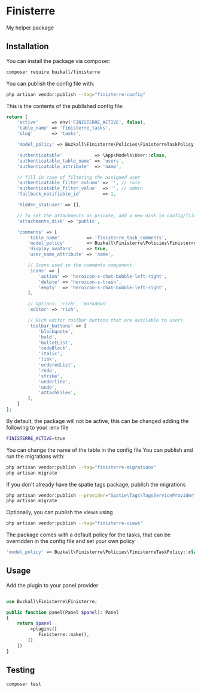 # Finisterre

My helper package

## Installation

You can install the package via composer:

```bash
composer require buzkall/finisterre
```

You can publish the config file with:

```bash
php artisan vendor:publish --tag="finisterre-config"
```

This is the contents of the published config file:

```php
return [
    'active'     => env('FINISTERRE_ACTIVE', false),
    'table_name' => 'finisterre_tasks',
    'slug'       => 'tasks',

    'model_policy' => Buzkall\Finisterre\Policies\FinisterreTaskPolicy::class,

    'authenticatable'            => \App\Models\User::class,
    'authenticatable_table_name' => 'users',
    'authenticatable_attribute'  => 'name',

    // fill in case of filtering the assigned user
    'authenticatable_filter_column' => '', // role
    'authenticatable_filter_value'  => '', // admin
    'fallback_notifiable_id'        => 1,

    'hidden_statuses' => [],

    // To set the attachments as private, add a new disk in config/filesystems.php
    'attachments_disk' => 'public',

    'comments' => [
        'table_name'          => 'finisterre_task_comments',
        'model_policy'        => Buzkall\Finisterre\Policies\FinisterreTaskCommentPolicy::class,
        'display_avatars'     => true,
        'user_name_attribute' => 'name',

        // Icons used in the comments component.
        'icons' => [
            'action' => 'heroicon-s-chat-bubble-left-right',
            'delete' => 'heroicon-s-trash',
            'empty'  => 'heroicon-s-chat-bubble-left-right',
        ],

        // Options: 'rich', 'markdown'
        'editor' => 'rich',

        // Rich editor toolbar buttons that are available to users.
        'toolbar_buttons' => [
            'blockquote',
            'bold',
            'bulletList',
            'codeBlock',
            'italic',
            'link',
            'orderedList',
            'redo',
            'strike',
            'underline',
            'undo',
            'attachFiles',
        ],
    ]
];
```

By default, the package will not be active, this can be changed adding the following to your .env file

```bash
FINISTERRE_ACTIVE=true
```

You can change the name of the table in the config file
You can publish and run the migrations with:

```bash
php artisan vendor:publish --tag="finisterre-migrations"
php artisan migrate
```

If you don't already have the spatie tags package, publish the migrations

```bash
php artisan vendor:publish --provider="Spatie\Tags\TagsServiceProvider" --tag="tags-migrations"
php artisan migrate
```

Optionally, you can publish the views using

```bash
php artisan vendor:publish --tag="finisterre-views"
```

The package comes with a default policy for the tasks, that can be overridden in the config file and set your own policy

```php
'model_policy' => Buzkall\Finisterre\Policies\FinisterreTaskPolicy::class,
``` 

## Usage

Add the plugin to your panel provider

```php

use Buzkall\Finisterre\Finisterre;

public function panel(Panel $panel): Panel
{
    return $panel
        ->plugins([
            Finisterre::make(),
        ])
    ])
}

```

## Testing

```bash
composer test
```
